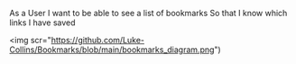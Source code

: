 As a User
I want to be able to see a list of bookmarks
So that I know which links I have saved

<img scr="https://github.com/Luke-Collins/Bookmarks/blob/main/bookmarks_diagram.png")


<!-- 
As a User
I want to be able to add and delete bookmarks
So I can manage my list and change it with ease

As a User
I want to be able to click my bookmarks
So they take me to the page I wanted saved -->
